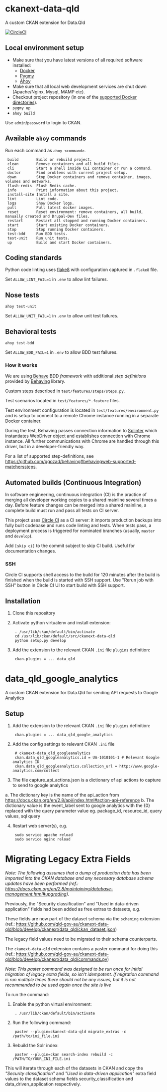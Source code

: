 # ckanext-data-qld
A custom CKAN extension for Data.Qld

[![CircleCI](https://circleci.com/gh/qld-gov-au/ckanext-data-qld/tree/develop.svg?style=shield)](https://circleci.com/gh/qld-gov-au/ckanext-data-qld/tree/develop)

## Local environment setup
- Make sure that you have latest versions of all required software installed:
  - [Docker](https://www.docker.com/)
  - [Pygmy](https://pygmy.readthedocs.io/)
  - [Ahoy](https://github.com/ahoy-cli/ahoy)
- Make sure that all local web development services are shut down (Apache/Nginx, Mysql, MAMP etc).
- Checkout project repository (in one of the [supported Docker directories](https://docs.docker.com/docker-for-mac/osxfs/#access-control)).  
- `pygmy up`
- `ahoy build`

Use `admin`/`password` to login to CKAN.

## Available `ahoy` commands
Run each command as `ahoy <command>`.
  ```  
   build        Build or rebuild project.
   clean        Remove containers and all build files.
   cli          Start a shell inside CLI container or run a command.
   doctor       Find problems with current project setup.
   down         Stop Docker containers and remove container, images, volumes and networks.
   flush-redis  Flush Redis cache.
   info         Print information about this project.
   install-site Install a site.
   lint         Lint code.
   logs         Show Docker logs.
   pull         Pull latest docker images.
   reset        Reset environment: remove containers, all build, manually created and Drupal-Dev files.
   restart      Restart all stopped and running Docker containers.
   start        Start existing Docker containers.
   stop         Stop running Docker containers.
   test-bdd     Run BDD tests.
   test-unit    Run unit tests.
   up           Build and start Docker containers.
  ```

## Coding standards
Python code linting uses [flake8](https://github.com/PyCQA/flake8) with configuration captured in `.flake8` file.   

Set `ALLOW_LINT_FAIL=1` in `.env` to allow lint failures.

## Nose tests
`ahoy test-unit`

Set `ALLOW_UNIT_FAIL=1` in `.env` to allow unit test failures.

## Behavioral tests
`ahoy test-bdd`

Set `ALLOW_BDD_FAIL=1` in `.env` to allow BDD test failures.

### How it works
We are using [Behave](https://github.com/behave/behave) BDD _framework_ with additional _step definitions_ provided by [Behaving](https://github.com/ggozad/behaving) library.

Custom steps described in `test/features/steps/steps.py`.

Test scenarios located in `test/features/*.feature` files.

Test environment configuration is located in `test/features/environment.py` and is setup to connect to a remote Chrome
instance running in a separate Docker container. 

During the test, Behaving passes connection information to [Splinter](https://github.com/cobrateam/splinter) which
instantiates WebDriver object and establishes connection with Chrome instance. All further communications with Chrome 
are handled through this driver, but in a developer-friendly way.

For a list of supported step-definitions, see https://github.com/ggozad/behaving#behavingweb-supported-matcherssteps.

## Automated builds (Continuous Integration)
In software engineering, continuous integration (CI) is the practice of merging all developer working copies to a shared mainline several times a day. 
Before feature changes can be merged into a shared mainline, a complete build must run and pass all tests on CI server.

This project uses [Circle CI](https://circleci.com/) as a CI server: it imports production backups into fully built codebase and runs code linting and tests. When tests pass, a deployment process is triggered for nominated branches (usually, `master` and `develop`).

Add `[skip ci]` to the commit subject to skip CI build. Useful for documentation changes.

### SSH
Circle CI supports shell access to the build for 120 minutes after the build is finished when the build is started with SSH support. Use "Rerun job with SSH" button in Circle CI UI to start build with SSH support.

## Installation

1. Clone this repository

2. Activate python virtualenv and install extension:

        . /usr/lib/ckan/default/bin/activate
        cd /usr/lib/ckan/default/src/ckanext-data-qld
        python setup.py develop

3. Add the extension to the relevant CKAN `.ini` file `plugins` definition:

        ckan.plugins = ... data_qld

# data_qld_google_analytics
A custom CKAN extension for Data.Qld for sending API requests to Google Analytics

## Setup

1. Add the extension to the relevant CKAN `.ini` file `plugins` definition:

        ckan.plugins = ... data_qld_google_analytics 

2. Add the config settings to relevant CKAN `.ini` file 

        # ckanext-data_qld_googleanalytics
        ckan.data_qld_googleanalytics.id = UA-1010101-1 # Relevant Google analytics ID
        ckan.data_qld_googleanalytics.collection_url = http://www.google-analytics.com/collect

3. The file capture_api_actions.json is a dictionary of api actions to capture to send to google analytics 

a. The dictionary key is the name of the api_action from https://docs.ckan.org/en/2.8/api/index.html#action-api-reference
b. The dictionary value is the event_label sent to google analytics with the {0} replaced with the query parameter value eg. package_id, resource_id, query values, sql query

4. Restart web server(s), e.g.

        sudo service apache reload
        sudo service nginx reload

# Migrating Legacy Extra Fields
*Note: The following assumes that a dump of production data has been imported into the CKAN database and any necessary database schema updates have been performed (ref.: https://docs.ckan.org/en/2.8/maintaining/database-management.html#upgrading).*

Previously, the "Security classification" and "Used in data-driven application" fields had been added as free extras to datasets, e.g.



These fields are now part of the dataset schema via the `scheming` extension (ref.: https://github.com/qld-gov-au/ckanext-data-qld/blob/develop/ckanext/data_qld/ckan_dataset.json)

The legacy field values need to be migrated to their schema counterparts.

The `ckanext-data-qld` extension contains a paster command for doing this (ref.: https://github.com/qld-gov-au/ckanext-data-qld/blob/develop/ckanext/data_qld/commands.py)

*Note: This paster command was designed to be run once for initial migration of legacy extra fields, so isn't idempotent. 
If migration command is run multiple times there should not be any issues, but it is not recommended to be used again once the site is live*

To run the command:

1. Enable the python virtual environment:

        . /usr/lib/ckan/default/bin/activate

2. Run the following command:

        paster --plugin=ckanext-data-qld migrate_extras -c /path/to/ini_file.ini

3. Rebuild the Solr index:

        paster --plugin=ckan search-index rebuild -c /PATH/TO/YOUR_INI_FILE.ini

This will iterate through each of the datasets in CKAN and copy the *"Security classification"* and *"Used in data-driven application"* extra field values to the dataset schema fields security_classification and data_driven_application respectively.
